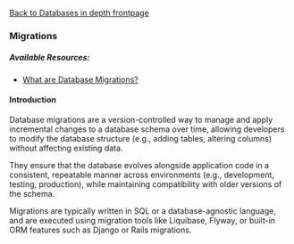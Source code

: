 [Back to Databases in depth frontpage](./index.md)

### Migrations

##### Available Resources:

- [What are Database Migrations?](https://www.prisma.io/dataguide/types/relational/what-are-database-migrations)

#### Introduction

Database migrations are a version-controlled way to manage and apply incremental changes to a database schema over time, allowing developers to modify the database structure (e.g., adding tables, altering columns) without affecting existing data.

They ensure that the database evolves alongside application code in a consistent, repeatable manner across environments (e.g., development, testing, production), while maintaining compatibility with older versions of the schema.

Migrations are typically written in SQL or a database-agnostic language, and are executed using migration tools like Liquibase, Flyway, or built-in ORM features such as Django or Rails migrations.

